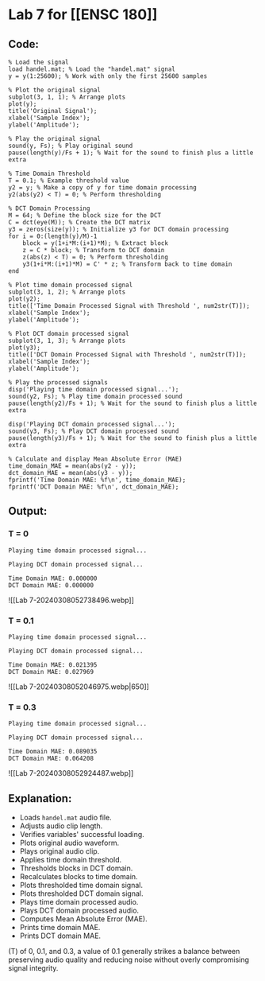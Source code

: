 # Lab 7 for [[ENSC 180]]
## Code: 
```
% Load the signal
load handel.mat; % Load the "handel.mat" signal
y = y(1:25600); % Work with only the first 25600 samples

% Plot the original signal
subplot(3, 1, 1); % Arrange plots
plot(y);
title('Original Signal');
xlabel('Sample Index');
ylabel('Amplitude');

% Play the original signal
sound(y, Fs); % Play original sound
pause(length(y)/Fs + 1); % Wait for the sound to finish plus a little extra

% Time Domain Threshold
T = 0.1; % Example threshold value
y2 = y; % Make a copy of y for time domain processing
y2(abs(y2) < T) = 0; % Perform thresholding

% DCT Domain Processing
M = 64; % Define the block size for the DCT
C = dct(eye(M)); % Create the DCT matrix
y3 = zeros(size(y)); % Initialize y3 for DCT domain processing
for i = 0:(length(y)/M)-1
    block = y(1+i*M:(i+1)*M); % Extract block
    z = C * block; % Transform to DCT domain
    z(abs(z) < T) = 0; % Perform thresholding
    y3(1+i*M:(i+1)*M) = C' * z; % Transform back to time domain
end

% Plot time domain processed signal
subplot(3, 1, 2); % Arrange plots
plot(y2);
title(['Time Domain Processed Signal with Threshold ', num2str(T)]);
xlabel('Sample Index');
ylabel('Amplitude');

% Plot DCT domain processed signal
subplot(3, 1, 3); % Arrange plots
plot(y3);
title(['DCT Domain Processed Signal with Threshold ', num2str(T)]);
xlabel('Sample Index');
ylabel('Amplitude');

% Play the processed signals
disp('Playing time domain processed signal...');
sound(y2, Fs); % Play time domain processed sound
pause(length(y2)/Fs + 1); % Wait for the sound to finish plus a little extra

disp('Playing DCT domain processed signal...');
sound(y3, Fs); % Play DCT domain processed sound
pause(length(y3)/Fs + 1); % Wait for the sound to finish plus a little extra

% Calculate and display Mean Absolute Error (MAE)
time_domain_MAE = mean(abs(y2 - y));
dct_domain_MAE = mean(abs(y3 - y));
fprintf('Time Domain MAE: %f\n', time_domain_MAE);
fprintf('DCT Domain MAE: %f\n', dct_domain_MAE);
```

## Output:
### T = 0
```
Playing time domain processed signal...

Playing DCT domain processed signal...

Time Domain MAE: 0.000000  
DCT Domain MAE: 0.000000
```
![[Lab 7-20240308052738496.webp]]
### T = 0.1
```
Playing time domain processed signal...

Playing DCT domain processed signal...

Time Domain MAE: 0.021395  
DCT Domain MAE: 0.027969
```

![[Lab 7-20240308052046975.webp|650]]
### T = 0.3
```
Playing time domain processed signal...

Playing DCT domain processed signal...

Time Domain MAE: 0.089035  
DCT Domain MAE: 0.064208

```
![[Lab 7-20240308052924487.webp]]
## Explanation: 
- Loads `handel.mat` audio file.
- Adjusts audio clip length.
- Verifies variables' successful loading.
- Plots original audio waveform.
- Plays original audio clip.
- Applies time domain threshold.
- Thresholds blocks in DCT domain.
- Recalculates blocks to time domain.
- Plots thresholded time domain signal.
- Plots thresholded DCT domain signal.
- Plays time domain processed audio.
- Plays DCT domain processed audio.
- Computes Mean Absolute Error (MAE).
- Prints time domain MAE.
- Prints DCT domain MAE.

 (T) of 0, 0.1, and 0.3, a value of 0.1 generally strikes a balance between preserving audio quality and reducing noise without overly compromising signal integrity.
